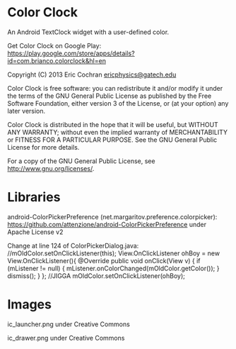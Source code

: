 Color Clock
===========

An Android TextClock widget with a user-defined color.

Get Color Clock on Google Play: https://play.google.com/store/apps/details?id=com.brianco.colorclock&hl=en

Copyright (C) 2013 Eric Cochran <ericphysics@gatech.edu>

Color Clock is free software: you can redistribute it and/or modify
it under the terms of the GNU General Public License as published by
the Free Software Foundation, either version 3 of the License, or
(at your option) any later version.

Color Clock is distributed in the hope that it will be useful,
but WITHOUT ANY WARRANTY; without even the implied warranty of
MERCHANTABILITY or FITNESS FOR A PARTICULAR PURPOSE.  See the
GNU General Public License for more details.

For a copy of the GNU General Public License, see 
<http://www.gnu.org/licenses/>.



Libraries
=========

android-ColorPickerPreference (net.margaritov.preference.colorpicker): https://github.com/attenzione/android-ColorPickerPreference under Apache License v2

Change at line 124 of ColorPickerDialog.java:
    //mOldColor.setOnClickListener(this);
		View.OnClickListener ohBoy = new View.OnClickListener(){
			@Override
			public void onClick(View v) {
				if (mListener != null) {
					mListener.onColorChanged(mOldColor.getColor());
				}
				dismiss();
			}
		};
		//JIGGA
		mOldColor.setOnClickListener(ohBoy);


Images
======

ic_launcher.png under Creative Commons

ic_drawer.png under Creative Commons
